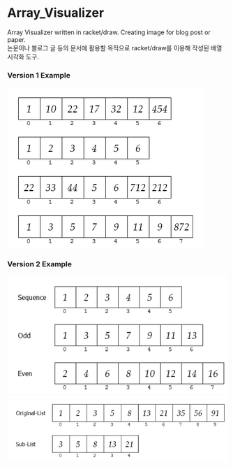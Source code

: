# Array_Visualizer
Array Visualizer written in racket/draw. Creating image for blog post or paper.\
논문이나 블로그 글 등의 문서에 활용할 목적으로 racket/draw를 이용해 작성된 배열 시각화 도구.

### Version 1 Example
![ex_screenshot](/ex_ver1.png)


### Version 2 Example
![ex_screenshot](/ex_ver2.png)
![ex_screenshot](/ex_ver2-1.png)
